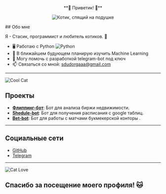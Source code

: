 <div align = "center"> 
**👋 Приветик! 👋**

![Котик, спящий на подушке](https://media0.giphy.com/media/v1.Y2lkPTc5MGI3NjExYWczZTJjb3NhYjJ0OWV1OWtkdzR0cjhqbjR5ZGY3MWpmN3l1aDBzeSZlcD12MV9pbnRlcm5hbF9naWZfYnlfaWQmY3Q9Zw/vVegyymxA90fkY8jkE/giphy.gif)
</div>
## Обо мне

Я - Стасик, программист и любитель котиков. 🐾

- 🖥️ Работаю с Python ![Python](https://img.shields.io/badge/python-3670A0?style=for-the-badge&logo=python&logoColor=ffdd54)
- 🌱 В ближайшем будующем планирую изучить Machine Learning
- 💬 Могу помочь с разработкой telegram-bot под ключ
- 📫 Связаться со мной: sdudorgaaa@gmail.com

---

![Cool Cat](https://placehold.co/600x200?text=Cool+Cat)

## Проекты

- **[Флиппинг-бот](ссылка_на_проект_1)**: Бот для анализа биржи недвижимости.
- **[Shedule-bot](ссылка_на_проект_2)**: Бот для получения расписания с google таблиц.
- **[Bet-bot](ссылка_на_проект_3)**: Бот для работы с матчами букмекерской конторы .

---

## Социальные сети

- [GitHub](https://github.com/sdudorgaaa)
- [Telegram](@sdudorga)

---

![Cat Love](https://placehold.co/600x200?text=Cat+Love)

## Спасибо за посещение моего профиля! 🐱

